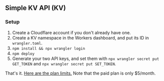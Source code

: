 ## Simple KV API (KV)

### Setup

1. Create a Cloudflare account if you don't already have one.
2. Create a KV namespace in the Workers dashboard, and put its ID in `wrangler.toml`.
3. `npm install && npx wrangler login`
3. `npm deploy`
4. Generate your two API keys, and set them with `npx wrangler secret put GET_TOKEN` and `npx wrangler secret put SET_TOKEN`.

That's it. [Here are the plan limits.](https://developers.cloudflare.com/kv/platform/limits/) Note that the paid plan is only $5/month.